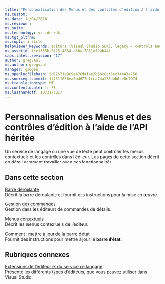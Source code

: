 ```yaml
---
title: "Personnalisation des Menus et des contrôles d’édition à l’aide de l’API héritée | Documents Microsoft"
ms.custom: 
ms.date: 11/04/2016
ms.reviewer: 
ms.suite: 
ms.technology: vs-ide-sdk
ms.tgt_pltfrm: 
ms.topic: article
helpviewer_keywords: editors [Visual Studio SDK], legacy - controls and menus
ms.assetid: 1ce1f55b-6825-4654-a60a-7831af2ab44f
caps.latest.revision: "17"
author: gregvanl
ms.author: gregvanl
manager: ghogen
ms.openlocfilehash: 9d72671a9c9e470dafae2b36c8cf5ec34b43e750
ms.sourcegitcommit: f40311056ea0b4677efcca74a285dbb0ce0e7974
ms.translationtype: MT
ms.contentlocale: fr-FR
ms.lasthandoff: 10/31/2017
---
```

# <a name="customizing-editor-controls-and-menus-by-using-the-legacy-api"></a>Personnalisation des Menus et des contrôles d’édition à l’aide de l’API héritée
Un service de langage ou une vue de texte peut contrôler les menus contextuels et les contrôles dans l’éditeur. Les pages de cette section décrit en détail comment travailler avec ces fonctionnalités.  
  
## <a name="in-this-section"></a>Dans cette section  
 [Barre déroulante](../extensibility/drop-down-bar.md)  
 Décrit la barre déroulante et fournit des instructions pour la mise en œuvre.  
  
 [Gestion des commandes](../extensibility/command-handling.md)  
 Gestion dans les éditeurs de commandes de détails.  
  
 [Menus contextuels](../extensibility/context-menus.md)  
 Décrit les menus contextuels de l’éditeur.  
  
 [Comment : mettre à jour de la barre d’état](../extensibility/how-to-update-the-status-bar.md)  
 Fournit des instructions pour mettre à jour le **barre d’état**.  
  
## <a name="related-sections"></a>Rubriques connexes  
 [Extensions de l’éditeur et du service de langage](../extensibility/editor-and-language-service-extensions.md)  
 Présente les différents types d’éditeurs, que vous pouvez utiliser dans Visual Studio.